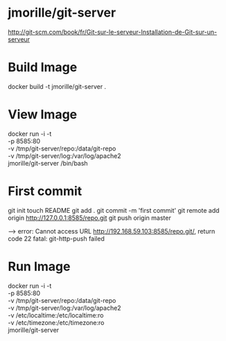 jmorille/git-server
=========

http://git-scm.com/book/fr/Git-sur-le-serveur-Installation-de-Git-sur-un-serveur


# Build Image  
docker build -t jmorille/git-server .
 

# View Image
docker run -i -t \
 -p 8585:80 \
 -v /tmp/git-server/repo:/data/git-repo \
 -v /tmp/git-server/log:/var/log/apache2 \
 jmorille/git-server /bin/bash

 # First commit
git init
touch README
git add .
git commit -m 'first commit'
git remote add origin http://127.0.0.1:8585/repo.git
git push origin master

--> 
error: Cannot access URL http://192.168.59.103:8585/repo.git/, return code 22
fatal: git-http-push failed


# Run Image
docker run -i -t \
 -p 8585:80 \
 -v /tmp/git-server/repo:/data/git-repo \
 -v /tmp/git-server/log:/var/log/apache2 \
 -v /etc/localtime:/etc/localtime:ro \
 -v /etc/timezone:/etc/timezone:ro \
 jmorille/git-server
 

